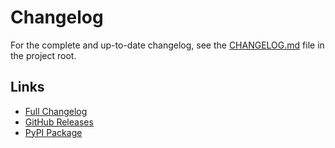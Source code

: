 # Changelog

For the complete and up-to-date changelog, see the [CHANGELOG.md](https://github.com/befeleme/pyp2spec/blob/main/CHANGELOG.md) file in the project root.

## Links

- [Full Changelog](https://github.com/befeleme/pyp2spec/blob/main/CHANGELOG.md)
- [GitHub Releases](https://github.com/befeleme/pyp2spec/releases)
- [PyPI Package](https://pypi.org/project/pyp2spec/)

